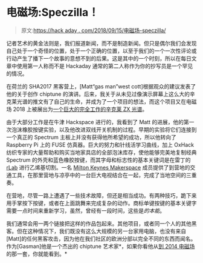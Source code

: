 # 电磁场:Speczilla！

> 原文:[https://hack aday . com/2018/09/15/电磁场-speczilla/](https://hackaday.com/2018/09/15/electromagnetic-field-speczilla/)

记者艺术的黄金法则是，我们报道新闻，而不是制造新闻。但只是偶尔我们会发现自己处于一个奇怪的位置，处于一个正确的位置，以至于我们的一个一次性评论或行动产生了播下一个故事的意想不到的后果。这是其中的一个时刻，所以在每日文章中使用第一人称而不是 Hackaday 通常的第二人称作为你的抄写员是一个罕见的情况。

在荷兰的 SHA2017 黑客营上，[Matt“gas man”west cott]根据观众的建议发表了他的关于创作 chiptune 的演讲。后来，我关于从未见过像演示屏幕上这么大的辛克莱光谱的推文有了自己的生命，并成为了一个项目的想法，而这个项目又在电磁场 2018 上被展出为[一个巨大的完全工作的辛克莱 ZX 光谱](http://gasman.zxdemo.org/speczilla/)。

由于大部分工作是在牛津 Hackspace 进行的，我看到了 Matt 的进展，他的第一次泡沫橡胶按键实验，以及他改进双线开关机制的过程。早期的实验将它们连接到一个真正的 Spectrum 主板上并没有获得他所希望的成功，所以他转向了 Raspberry Pi 上的 FUSE 仿真器。巨大的努力和针线活学习曲线，加上 OxHack 纺织专家的大量帮助和购买当地家具店的全部泡沫库存，使他能够完美地复制经典 Spectrum 的外壳和蓝色橡胶按键，而其字母和标志性的基本关键词是在雷丁的 [rLab](https://rlab.org.uk/) 进行乙烯基切割。一名 [Milton Keynes Makerspace](https://mkmakerspace.co.uk/) 成员提供了到营地的交通工具，在那里营地与凉亭中的一台巨大电视结合在一起，完成了当地空间的三重奏。

在营地，尽管一路上遭遇了一些技术故障，但还是相当成功。有两种技巧，跪下来用手掌按下按键，或者在上面跳舞来完成复杂的动作。商标单键按键的基本关键字需要一点时间来重新学习，虽然，曾经有一段时间，这些是*的本能*。

我们通常会用一两个链接把这样的作品包起来。其他项目，或者同一个人的其他黑客。但在这种情况下，我们既没有这么大规模的另一台家用电脑，也没有来自[Matt]的任何黑客攻击，因为他在我们社区的欧洲分部以完全不同的东西而闻名。作为[Gasman]他是一个杰出的 chiptune 艺术家*，如果你看他从[到 2014 电磁场](https://www.youtube.com/watch?v=-vZ_M83dB7E)的那一套，你就能看到。*